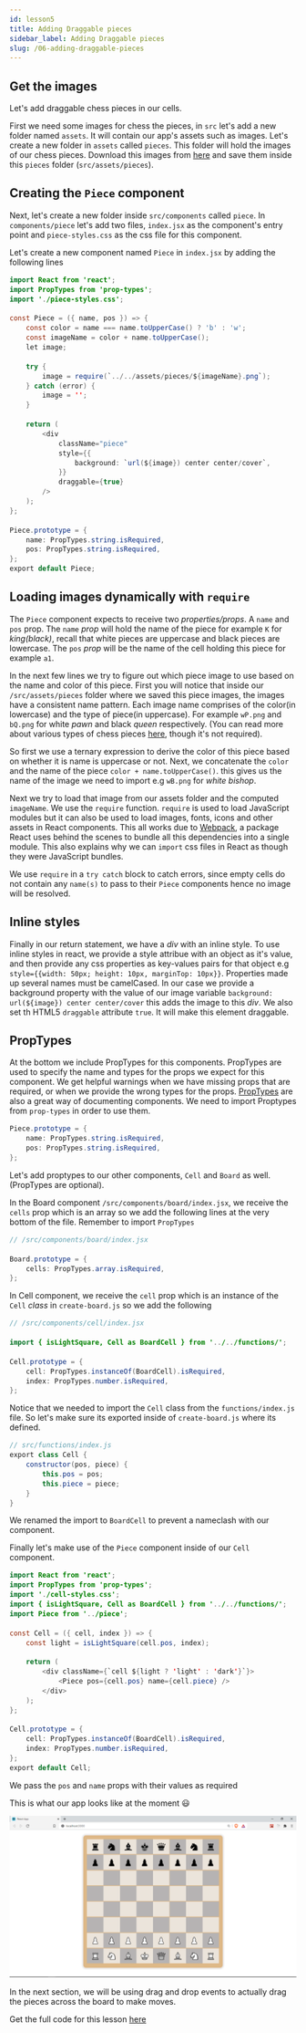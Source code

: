 ```yaml
---
id: lesson5
title: Adding Draggable pieces
sidebar_label: Adding Draggable pieces
slug: /06-adding-draggable-pieces
---
```


## Get the images

Let's add draggable chess pieces in our cells.

First we need some images for chess the pieces, in `src` let's add a new folder named `assets`. It will contain our app's assets such as images. Let's create a new folder in `assets` called `pieces`. This folder will hold the images of our chess pieces. Download this images from [here](https://github.com/franknmungai/live-chess/tree/main/src/assets/pieces) and save them inside this `pieces` folder (`src/assets/pieces`).

## Creating the `Piece` component

Next, let's create a new folder inside `src/components` called `piece`. In `components/piece` let's add two files, `index.jsx` as the component's entry point and `piece-styles.css` as the css file for this component.

<!-- Todo Add better directory structure -->

Let's create a new component named `Piece` in `index.jsx` by adding the following lines

```java
import React from 'react';
import PropTypes from 'prop-types';
import './piece-styles.css';

const Piece = ({ name, pos }) => {
	const color = name === name.toUpperCase() ? 'b' : 'w';
	const imageName = color + name.toUpperCase();
	let image;

	try {
		image = require(`../../assets/pieces/${imageName}.png`);
	} catch (error) {
		image = '';
	}

	return (
		<div
			className="piece"
			style={{
				background: `url(${image}) center center/cover`,
			}}
			draggable={true}
		/>
	);
};

Piece.prototype = {
	name: PropTypes.string.isRequired,
	pos: PropTypes.string.isRequired,
};
export default Piece;
```

## Loading images dynamically with `require`

The `Piece` component expects to receive two _properties/props_. A `name` and `pos` prop.
The `name` _prop_ will hold the name of the piece for example `K` for _king(black)_, recall that white pieces are uppercase and black pieces are lowercase. The `pos` _prop_ will be the name of the cell holding this piece for example `a1`.

In the next few lines we try to figure out which piece image to use based on the name and color of this piece. First you will notice that inside our `/src/assets/pieces` folder where we saved this piece images, the images have a consistent name pattern. Each image name comprises of the color(in lowercase) and the type of piece(in uppercase). For example `wP.png` and `bQ.png` for white _pawn_ and black _queen_ respectively.
(You can read more about various types of chess pieces [here](https://docs.kde.org/trunk5/en/kdegames/knights/piece-movement.html), though it's not required).

So first we use a ternary expression to derive the color of this piece based on whether it is name is uppercase or not. Next, we concatenate the `color` and the name of the piece `color + name.toUpperCase()`. this gives us the name of the image we need to import e.g `wB.png` for _white bishop_.

Next we try to load that image from our assets folder and the computed `imageName`. We use the `require` function. `require` is used to load JavaScript modules but it can also be used to load images, fonts, icons and other assets in React components. This all works due to [Webpack](https://webpack.js.org/), a package React uses behind the scenes to bundle all this dependencies into a single module. This also explains why we can `import` css files in React as though they were JavaScript bundles.

We use `require` in a `try catch` block to catch errors, since empty cells do not contain any `name(s)` to pass to their `Piece` components hence no image will be resolved.

## Inline styles

Finally in our return statement, we have a _div_ with an inline style. To use inline styles in react, we provide a style attribue with an object as it's value, and then provide any css properties as key-values pairs for that object e.g `style={{width: 50px; height: 10px, marginTop: 10px}}`. Properties made up several names must be camelCased. In our case we provide a background property with the value of our image variable `background: url(${image}) center center/cover` this adds the image to this _div_. We also set th HTML5 `draggable` attribute `true`. It will make this element draggable.

## PropTypes

At the bottom we include PropTypes for this components. PropTypes are used to specify the name and types for the props we expect for this component. We get helpful warnings when we have missing props that are required, or when we provide the wrong types for the props. [PropTypes](https://reactjs.org/docs/typechecking-with-proptypes.html) are also a great way of documenting components. We need to import Proptypes from `prop-types` in order to use them.

```java
Piece.prototype = {
	name: PropTypes.string.isRequired,
	pos: PropTypes.string.isRequired,
};
```

Let's add proptypes to our other components, `Cell` and `Board` as well. (PropTypes are optional).

In the Board component `/src/components/board/index.jsx`, we receive the `cells` prop which is an array so we add the following lines at the very bottom of the file. Remember to import `PropTypes`

```java
// /src/components/board/index.jsx

Board.prototype = {
	cells: PropTypes.array.isRequired,
};
```

In Cell component, we receive the `cell` prop which is an instance of the `Cell` _class_ in `create-board.js` so we add the following

```java
// /src/components/cell/index.jsx

import { isLightSquare, Cell as BoardCell } from '../../functions/';

Cell.prototype = {
	cell: PropTypes.instanceOf(BoardCell).isRequired,
	index: PropTypes.number.isRequired,
};
```

Notice that we needed to import the `Cell` class from the `functions/index.js` file. So let's make sure its exported inside of `create-board.js` where its defined.

```java
// src/functions/index.js
export class Cell {
	constructor(pos, piece) {
		this.pos = pos;
		this.piece = piece;
	}
}
```

We renamed the import to `BoardCell` to prevent a nameclash with our component.

Finally let's make use of the `Piece` component inside of our `Cell` component.

```java
import React from 'react';
import PropTypes from 'prop-types';
import './cell-styles.css';
import { isLightSquare, Cell as BoardCell } from '../../functions/';
import Piece from '../piece';

const Cell = ({ cell, index }) => {
	const light = isLightSquare(cell.pos, index);

	return (
		<div className={`cell ${light ? 'light' : 'dark'}`}>
			<Piece pos={cell.pos} name={cell.piece} />
		</div>
	);
};

Cell.prototype = {
	cell: PropTypes.instanceOf(BoardCell).isRequired,
	index: PropTypes.number.isRequired,
};
export default Cell;
```

We pass the `pos` and `name` props with their values as required

This is what our app looks like at the moment 😃

![img](../static/img/Screenshot5.png)

In the next section, we will be using drag and drop events to actually drag the pieces across the board to make moves.

Get the full code for this lesson [here](https://github.com/franknmungai/live-chess/tree/05-adding-draggable-pieces)
